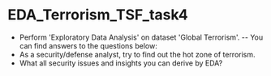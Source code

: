 # EDA_Terrorism_TSF_task4
- Perform 'Exploratory Data Analysis' on dataset 'Global Terrorism'.
-- You can find answers to the questions below:
- As a security/defense analyst, try to find out the hot zone of terrorism. 
- What all security issues and insights you can derive by EDA?
